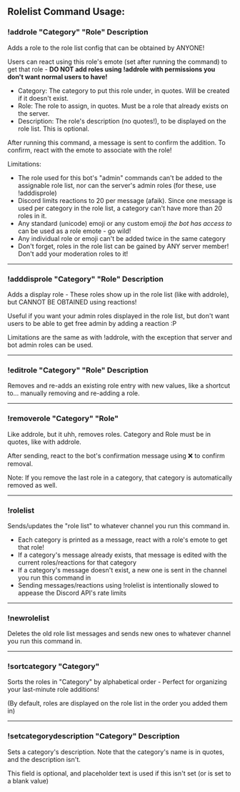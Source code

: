 ## Rolelist Command Usage:

### !addrole "Category" "Role" Description
Adds a role to the role list config that can be obtained by ANYONE!

Users can react using this role's emote (set after running the command) to get that role - **DO NOT add roles using !addrole with permissions you don't want normal users to have!**
  - Category: The category to put this role under, in quotes. Will be created if it doesn't exist.
  - Role: The role to assign, in quotes. Must be a role that already exists on the server.
  - Description: The role's description (no quotes!), to be displayed on the role list. This is optional.
  
After running this command, a message is sent to confirm the addition. To confirm, react with the emote to associate with the role!

Limitations:
  - The role used for this bot's "admin" commands can't be added to the assignable role list, nor can the server's admin roles (for these, use !adddisprole)
  - Discord limits reactions to 20 per message (afaik). Since one message is used per category in the role list, a category can't have more than 20 roles in it.
  - Any standard (unicode) emoji or any custom emoji *the bot has access to* can be used as a role emote - go wild!
  - Any individual role or emoji can't be added twice in the same category
  - Don't forget, roles in the role list can be gained by ANY server member! Don't add your moderation roles to it!

---

### !adddisprole "Category" "Role" Description
Adds a display role - These roles show up in the role list (like with addrole), but CANNOT BE OBTAINED using reactions!

Useful if you want your admin roles displayed in the role list, but don't want users to be able to get free admin by adding a reaction :P

Limitations are the same as with !addrole, with the exception that server and bot admin roles can be used.

---

### !editrole "Category" "Role" Description
Removes and re-adds an existing role entry with new values, like a shortcut to... manually removing and re-adding a role.

---

### !removerole "Category" "Role"
Like addrole, but it uhh, removes roles. Category and Role must be in quotes, like with addrole.

After sending, react to the bot's confirmation message using ❌ to confirm removal.

Note: If you remove the last role in a category, that category is automatically removed as well.

---

### !rolelist
Sends/updates the "role list" to whatever channel you run this command in.

  - Each category is printed as a message, react with a role's emote to get that role!
  - If a category's message already exists, that message is edited with the current roles/reactions for that category
  - If a category's message doesn't exist, a new one is sent in the channel you run this command in
  - Sending messages/reactions using !rolelist is intentionally slowed to appease the Discord API's rate limits

---

### !newrolelist
Deletes the old role list messages and sends new ones to whatever channel you run this command in.

---

### !sortcategory "Category"
Sorts the roles in "Category" by alphabetical order - Perfect for organizing your last-minute role additions!

(By default, roles are displayed on the role list in the order you added them in)

---

### !setcategorydescription "Category" Description
Sets a category's description. Note that the category's name is in quotes, and the description isn't.

This field is optional, and placeholder text is used if this isn't set (or is set to a blank value)